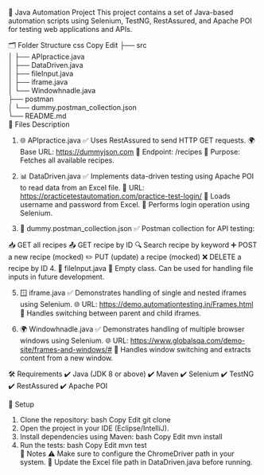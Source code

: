 🚀 Java Automation Project
This project contains a set of Java-based automation scripts using Selenium, TestNG, RestAssured, and Apache POI for testing web applications and APIs.

🗂️ Folder Structure
css
Copy
Edit
├── src  
│   ├── APIpractice.java  
│   ├── DataDriven.java  
│   ├── fileInput.java  
│   ├── iframe.java  
│   └── Windowhnadle.java  
├── postman  
│   └── dummy.postman_collection.json  
└── README.md  
📄 Files Description
1. 🌐 APIpractice.java
✅ Uses RestAssured to send HTTP GET requests.
🌍 Base URL: https://dummyjson.com
🥗 Endpoint: /recipes
🎯 Purpose: Fetches all available recipes.

2. 📊 DataDriven.java
✅ Implements data-driven testing using Apache POI to read data from an Excel file.
🔑 URL: https://practicetestautomation.com/practice-test-login/
📝 Loads username and password from Excel.
🚀 Performs login operation using Selenium.

3. 📮 dummy.postman_collection.json
✅ Postman collection for API testing:

📥 GET all recipes
📤 GET recipe by ID
🔍 Search recipe by keyword
➕ POST a new recipe (mocked)
✏️ PUT (update) a recipe (mocked)
❌ DELETE a recipe by ID
4. 📂 fileInput.java
🚧 Empty class. Can be used for handling file inputs in future development.

5. 🪟 iframe.java
✅ Demonstrates handling of single and nested iframes using Selenium.
🌐 URL: https://demo.automationtesting.in/Frames.html
🔀 Handles switching between parent and child iframes.

6. 🌍 Windowhnadle.java
✅ Demonstrates handling of multiple browser windows using Selenium.
🌐 URL: https://www.globalsqa.com/demo-site/frames-and-windows/#
🔀 Handles window switching and extracts content from a new window.

🛠️ Requirements
✔️ Java (JDK 8 or above)
✔️ Maven
✔️ Selenium
✔️ TestNG
✔️ RestAssured
✔️ Apache POI

🚀 Setup
1. Clone the repository:
bash
Copy
Edit
git clone <repository-url>  
2. Open the project in your IDE (Eclipse/IntelliJ).
3. Install dependencies using Maven:
bash
Copy
Edit
mvn install  
4. Run the tests:
bash
Copy
Edit
mvn test  
🔎 Notes
⚠️ Make sure to configure the ChromeDriver path in your system.
📌 Update the Excel file path in DataDriven.java before running.


